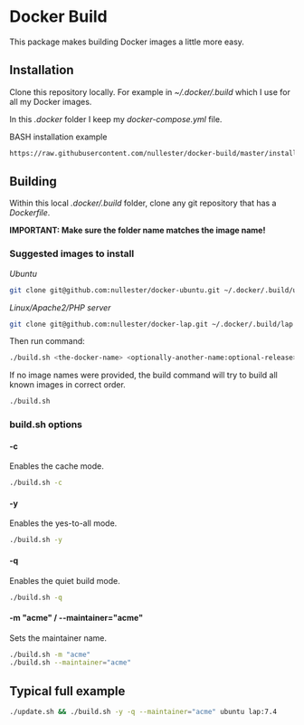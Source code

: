 # Docker Build

This package makes building Docker images a little more easy.

## Installation

Clone this repository locally. For example in _~/.docker/.build_ which I use for all my Docker images.

In this _.docker_ folder I keep my _docker-compose.yml_ file.

BASH installation example
```bash
https://raw.githubusercontent.com/nullester/docker-build/master/install.sh | bash
```

## Building

Within this local _.docker/.build_ folder, clone any git repository that has a _Dockerfile_.

__IMPORTANT: Make sure the folder name matches the image name!__

### Suggested images to install

*Ubuntu*

```bash
git clone git@github.com:nullester/docker-ubuntu.git ~/.docker/.build/ubuntu
```

*Linux/Apache2/PHP server*

```bash
git clone git@github.com:nullester/docker-lap.git ~/.docker/.build/lap
```

Then run command:

```bash
./build.sh <the-docker-name> <optionally-another-name:optional-release>
```

If no image names were provided, the build command will try to build all known images in correct order.

```bash
./build.sh
```

### build.sh options

#### -c

Enables the cache mode.

```bash
./build.sh -c
```

#### -y

Enables the yes-to-all mode.

```bash
./build.sh -y
```

#### -q

Enables the quiet build mode.

```bash
./build.sh -q
```

#### -m "acme" / --maintainer="acme"

Sets the maintainer name.

```bash
./build.sh -m "acme"
./build.sh --maintainer="acme"
```

## Typical full example

```bash
./update.sh && ./build.sh -y -q --maintainer="acme" ubuntu lap:7.4
```
